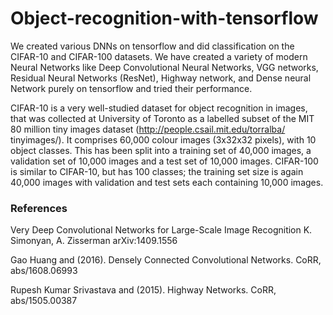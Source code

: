 # Object-recognition-with-tensorflow
We created various DNNs on tensorflow and did classification on the CIFAR-10 and CIFAR-100 datasets.
We have created a variety of modern Neural Networks like Deep Convolutional Neural Networks, VGG networks, Residual Neural Networks (ResNet), Highway network,
and Dense neural Network purely on tensorflow and tried their performance.

CIFAR-10 is a very well-studied dataset for object recognition in images, that was collected at University of
Toronto as a labelled subset of the MIT 80 million tiny images dataset (http://people.csail.mit.edu/torralba/
tinyimages/). It comprises 60,000 colour images (3x32x32 pixels), with 10 object classes. This has been split into
a training set of 40,000 images, a validation set of 10,000 images and a test set of 10,000 images. CIFAR-100 is
similar to CIFAR-10, but has 100 classes; the training set size is again 40,000 images with validation and test
sets each containing 10,000 images.

### References

Very Deep Convolutional Networks for Large-Scale Image Recognition
K. Simonyan, A. Zisserman
arXiv:1409.1556

Gao Huang and (2016). Densely Connected Convolutional Networks. CoRR, abs/1608.06993

Rupesh Kumar Srivastava and (2015). Highway Networks. CoRR, abs/1505.00387
